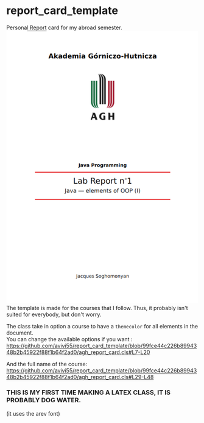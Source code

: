# report_card_template

Personal Report card for my abroad semester.\
![](example.png)\
The template is made for the courses that I follow. Thus, it probably isn't suited for everybody, but don't worry.

The class take in option a course to have a `themecolor` for all elements in the document.\
You can change the available options if you want : https://github.com/avivi55/report_card_template/blob/99fce44c226b8994348b2b45922f88f1b64f2ad0/agh_report_card.cls#L7-L20

And the full name of the course: https://github.com/avivi55/report_card_template/blob/99fce44c226b8994348b2b45922f88f1b64f2ad0/agh_report_card.cls#L29-L48


### THIS IS MY FIRST TIME MAKING A LATEX CLASS, IT IS PROBABLY DOG WATER. 
(it uses the arev font)
